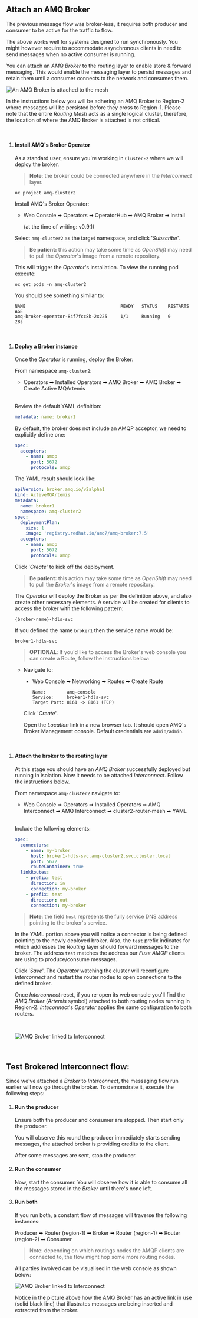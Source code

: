 
## Attach an AMQ Broker

The previous message flow was broker-less, it requires both producer and consumer to be active for the traffic to flow.

The above works well for systems designed to run synchronously. You might however require to accommodate asynchronous clients in need to send messages when no active consumer is running.

You can attach an *AMQ Broker* to the routing layer to enable store & forward messaging. This would enable the messaging layer to persist messages and retain them until a consumer connects to the network and consumes them.

![](./images/interconnect-brokered.png "An AMQ Broker is attached to the mesh")

In the instructions below you will be adhering an AMQ Broker to Region-2 where messages will be persisted before they cross to Region-1. Please note that the entire *Routing Mesh* acts as a single logical cluster, therefore, the location of where the AMQ Broker is attached is not critical.

<br/>

1. #### Install AMQ's Broker Operator

	As a standard user, ensure you're working in `Cluster-2` where we will deploy the broker.
	
	>**Note**: the broker could be connected anywhere in the *Interconnect* layer.

	   oc project amq-cluster2


	Install AMQ's Broker Operator:

	- Web Console ➡ Operators ➡ OperatorHub ➡ AMQ Broker ➡ Install 

		(at the time of writing: v0.9.1)

	Select `amq-cluster2` as the target namespace, and click '*Subscribe*'.

	>**Be patient:** this action may take some time as *OpenShift* may need to pull the *Operator*'s image from a remote repository.

	This will trigger the *Operator*'s installation. To view the running pod execute:

	   oc get pods -n amq-cluster2

	You should see something similar to:

	```
	NAME                                    READY   STATUS    RESTARTS   AGE
	amq-broker-operator-84f7fcc8b-2x225     1/1     Running   0          28s
	```

<br/>

1. #### Deploy a Broker instance

	Once the *Operator* is running, deploy the Broker:

	From namespace `amq-cluster2`:

	- Operators ➡ Installed Operators ➡ AMQ Broker ➡ AMQ Broker ➡ Create Active MQArtemis

	<br/>

	Review the default YAML definition:

	```yaml
	metadata: name: broker1
	```
	By default, the broker does not include an AMQP acceptor, we need to explicitly define one:

	```yaml
	spec:
	  acceptors:
	    - name: amqp
	      port: 5672
	      protocols: amqp
	```

	The YAML result should look like:
	```yaml
	apiVersion: broker.amq.io/v2alpha1
	kind: ActiveMQArtemis
	metadata:
	  name: broker1
	  namespace: amq-cluster2
	spec:
	  deploymentPlan:
	    size: 1
	    image: 'registry.redhat.io/amq7/amq-broker:7.5'
	  acceptors:
	    - name: amqp
	      port: 5672
	      protocols: amqp
	```

	Click '*Create*' to kick off the deployment.

	>**Be patient:** this action may take some time as *OpenShift* may need to pull the *Broker*'s image from a remote repository.

	The *Operator* will deploy the Broker as per the definition above, and also create other necessary elements. A service will be created for clients to access the broker with the following pattern:

	   {broker-name}-hdls-svc

	If you defined the name `broker1` then the service name would be: 

	   broker1-hdls-svc

	>**OPTIONAL**: If you'd like to access the Broker's web console you can create a Route, follow the instructions below:
	
	- Navigate to:
		- Web Console ➡ Networking ➡ Routes ➡ Create Route
			```
			Name:        amq-console
			Service:     broker1-hdls-svc
			Target Port: 8161 -> 8161 (TCP)
			```
		Click '*Create*'.

		Open the *Location* link in a new browser tab. It should open AMQ's Broker Management console. Default credentials are `admin/admin`.

<br/>

1. #### Attach the broker to the routing layer

	At this stage you should have an *AMQ Broker* successfully deployed but running in isolation. Now it needs to be attached *Interconnect*. Follow the instructions below.

	From namespace `amq-cluster2` navigate to:

	- Web Console ➡ Operators ➡ Installed Operators ➡ AMQ Interconnect ➡ AMQ Interconnect ➡ cluster2-router-mesh ➡ YAML

	<br/>

	Include the following elements:
	```yaml
	spec:
	  connectors:
	    - name: my-broker
	      host: broker1-hdls-svc.amq-cluster2.svc.cluster.local
	      port: 5672
	      routeContainer: true
	  linkRoutes:
	    - prefix: test
	      direction: in
	      connection: my-broker
	    - prefix: test
	      direction: out
	      connection: my-broker
	```
	>**Note**: the field `host` represents the fully service DNS address pointing to the broker's service.

	In the YAML portion above you will notice a connector is being defined pointing to the newly deployed broker. Also, the `test` prefix indicates for which addresses the *Routing* layer should forward messages to the broker. The address `test` matches the address our *Fuse AMQP* clients are using to produce/consume messages.

	Click '*Save*'. The *Operator* watching the cluster will reconfigure *Interconnect* and restart the router nodes to open connections to the defined broker.

	Once *Interconnect* reset, if you re-open its web console you'll find the *AMQ Broker* (*Artemis* symbol) attached to both routing nodes running in Region-2. *Inteconnect*'s *Operator* applies the same configuration to both routers.

	<br/>

	![](./images/console-visual-brokered.png "AMQ Broker linked to Interconnect")


<br/>

## Test Brokered Interconnect flow:

Since we've attached a *Broker* to *Interconnect*, the messaging flow run earlier will now go through the broker. To demonstrate it, execute the following steps:

1. #### Run the producer

	Ensure both the producer and consumer are stopped. Then start only the producer.

	You will observe this round the producer immediately starts sending messages, the attached broker is providing credits to the client.

	After some messages are sent, stop the producer.


1. #### Run the consumer

	Now, start the consumer. You will observe how it is able to consume all the messages stored in the *Broker* until there's none left.

1. #### Run both

	If you run both, a constant flow of messages will traverse the following instances:

	Producer ➡ Router (region-1) ➡ Broker ➡ Router (region-1) ➡ Router (region-2) ➡ Consumer

	>Note: depending on which routings nodes the AMQP clients are connected to, the flow might hop some more routing nodes.

	All parties involved can be visualised in the web console as shown below:
	
	![](./images/console-visual-clients-brokered.png "AMQ Broker linked to Interconnect")

	Notice in the picture above how the AMQ Broker has an active link in use (solid black line) that illustrates messages are being inserted and extracted from the broker. 

<br/>